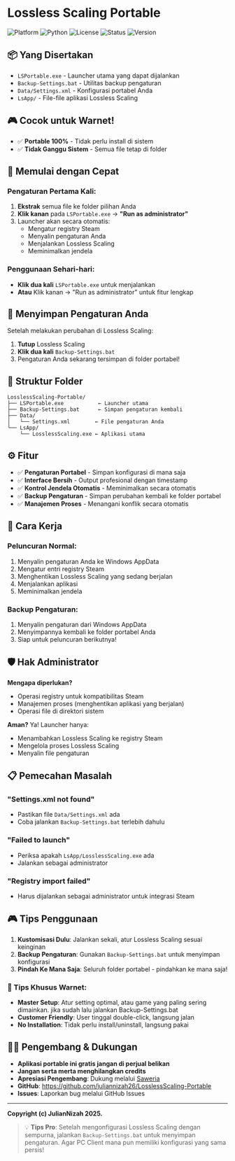 # Lossless Scaling Portable

![Platform](https://img.shields.io/badge/Platform-Windows-blue)
![Python](https://img.shields.io/badge/Python-3.7+-green)
![License](https://img.shields.io/badge/License-MIT-yellow)
![Status](https://img.shields.io/badge/Status-Portable-brightgreen)
![Version](https://img.shields.io/badge/Version-v1.0.0-brightgreen)

## 📦 Yang Disertakan
- `LSPortable.exe` - Launcher utama yang dapat dijalankan
- `Backup-Settings.bat` - Utilitas backup pengaturan
- `Data/Settings.xml` - Konfigurasi portabel Anda
- `LsApp/` - File-file aplikasi Lossless Scaling

## 🎮 Cocok untuk Warnet!
- ✅ **Portable 100%** - Tidak perlu install di sistem
- ✅ **Tidak Ganggu Sistem** - Semua file tetap di folder

## 🚀 Memulai dengan Cepat

### Pengaturan Pertama Kali:
1. **Ekstrak** semua file ke folder pilihan Anda
2. **Klik kanan** pada `LSPortable.exe` → **"Run as administrator"**
3. Launcher akan secara otomatis:
   - Mengatur registry Steam
   - Menyalin pengaturan Anda
   - Menjalankan Lossless Scaling
   - Meminimalkan jendela

### Penggunaan Sehari-hari:
- **Klik dua kali** `LSPortable.exe` untuk menjalankan
- **Atau** Klik kanan → "Run as administrator" untuk fitur lengkap

## 💾 Menyimpan Pengaturan Anda

Setelah melakukan perubahan di Lossless Scaling:
1. **Tutup** Lossless Scaling
2. **Klik dua kali** `Backup-Settings.bat`
3. Pengaturan Anda sekarang tersimpan di folder portabel!

## 📁 Struktur Folder
```
LosslessScaling-Portable/
├── LSPortable.exe           ← Launcher utama
├── Backup-Settings.bat      ← Simpan pengaturan kembali
├── Data/
│   └── Settings.xml        ← File pengaturan Anda
└── LsApp/
    └── LosslessScaling.exe ← Aplikasi utama
```

## ⚙️ Fitur
- ✅ **Pengaturan Portabel** - Simpan konfigurasi di mana saja
- ✅ **Interface Bersih** - Output profesional dengan timestamp
- ✅ **Kontrol Jendela Otomatis** - Meminimalkan secara otomatis
- ✅ **Backup Pengaturan** - Simpan perubahan kembali ke folder portabel
- ✅ **Manajemen Proses** - Menangani konflik secara otomatis

## 🔧 Cara Kerja

### Peluncuran Normal:
1. Menyalin pengaturan Anda ke Windows AppData
2. Mengatur entri registry Steam
3. Menghentikan Lossless Scaling yang sedang berjalan
4. Menjalankan aplikasi
5. Meminimalkan jendela

### Backup Pengaturan:
1. Menyalin pengaturan dari Windows AppData
2. Menyimpannya kembali ke folder portabel Anda
3. Siap untuk peluncuran berikutnya!

## 🛡️ Hak Administrator
**Mengapa diperlukan?**
- Operasi registry untuk kompatibilitas Steam
- Manajemen proses (menghentikan aplikasi yang berjalan)
- Operasi file di direktori sistem

**Aman?** Ya! Launcher hanya:
- Menambahkan Lossless Scaling ke registry Steam
- Mengelola proses Lossless Scaling
- Menyalin file pengaturan

## 📋 Pemecahan Masalah

### "Settings.xml not found"
- Pastikan file `Data/Settings.xml` ada
- Coba jalankan `Backup-Settings.bat` terlebih dahulu

### "Failed to launch"
- Periksa apakah `LsApp/LosslessScaling.exe` ada
- Jalankan sebagai administrator

### "Registry import failed"
- Harus dijalankan sebagai administrator untuk integrasi Steam

## 🎮 Tips Penggunaan
1. **Kustomisasi Dulu**: Jalankan sekali, atur Lossless Scaling sesuai keinginan
2. **Backup Pengaturan**: Gunakan `Backup-Settings.bat` untuk menyimpan konfigurasi
3. **Pindah Ke Mana Saja**: Seluruh folder portabel - pindahkan ke mana saja!

### 🏪 Tips Khusus Warnet:
- **Master Setup**: Atur setting optimal, atau game yang paling sering dimainkan. jika sudah lalu jalankan Backup-Settings.bat
- **Customer Friendly**: User tinggal double-click, langsung jalan
- **No Installation**: Tidak perlu install/uninstall, langsung pakai

## 👨‍💻 Pengembang & Dukungan
- **Aplikasi portable ini gratis jangan di perjual belikan**
- **Jangan serta merta menghilangkan credits**
- **Apresiasi Pengembang**: Dukung melalui [Saweria](https://saweria.co/jndev26)
- **GitHub**: https://github.com/juliannizah26/LosslessScaling-Portable
- **Issues**: Laporkan bug melalui GitHub Issues

---

**Copyright (c) JulianNizah 2025.**

> 💡 **Tips Pro**: Setelah mengonfigurasi Lossless Scaling dengan sempurna, jalankan `Backup-Settings.bat` untuk menyimpan pengaturan. Agar PC Client mana pun memiliki konfigurasi yang sama persis!
